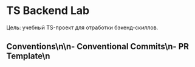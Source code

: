 # TS Backend Lab

Цель: учебный TS-проект для отработки бэкенд-скиллов.

## Conventions\n\n- Conventional Commits\n- PR Template\n
